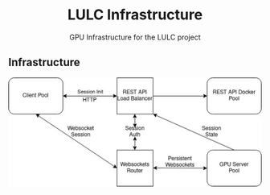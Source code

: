 <h1 align=center>LULC Infrastructure</h1>

<p align=center>GPU Infrastructure for the LULC project</p>

## Infrastructure

![Diagram](./docs/dia.jpeg)
